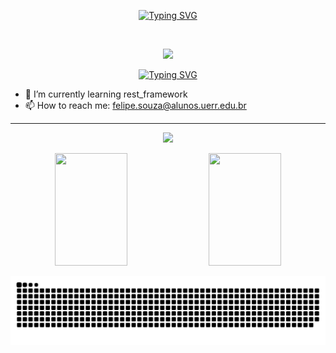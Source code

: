 <p align='center'>
<a href="https://git.io/typing-svg">
  <img src="https://readme-typing-svg.demolab.com?font=Fira+Code&pause=900&color=1321F7&center=true&multiline=true&repeat=false&random=false&width=435&lines=Welcome+to+my+Github+profile!+;I'm+Felipe+Oliveira+" alt="Typing SVG" />
</a>
</p><br>

<p align='center'>
  <img src='https://github.com/SouFelipeOliveira/SouFelipeOliveira/assets/105752126/b7d96a94-0d0e-4a13-bebe-52505cb15857' />
</p>


<p align='center'>
  <a href="https://git.io/typing-svg">
    <img src="https://readme-typing-svg.demolab.com?font=Fira+Code&pause=1000&color=1826F7&center=true&random=false&width=435&lines=I'm++happy+with+your+visit!%F0%9F%98%83" alt="Typing SVG" />
  </a>
</p>

- 🌱 I’m currently learning rest_framework
- 📫 How to reach me: felipe.souza@alunos.uerr.edu.br
  
<hr>
<p align='center'>
  <img src='https://github-readme-streak-stats-gold.vercel.app?user=SouFelipeOliveira&theme=violet-punch&date_format=j%20M%5B%20Y%5D' />
</p>


<p align=center>
  <img height="180em" width="48%" src='https://github-readme-stats-git-main-flipperweel.vercel.app/api?username=SouFelipeOliveira&show_icons=true&theme=chartreuse-dark&include_all_commits=true&count_private=true'/>
  <img height="180em" width="48%" src="https://github-readme-stats-git-main-flipperweel.vercel.app/api?username=SouFelipeOliveira&layout=compact&langs_count=7&theme=chartreuse-dark"/>
</p>

![Snake animation](https://github.com/SouFelipeOliveira/SouFelipeOliveira/blob/output/github-contribution-grid-snake.svg)

